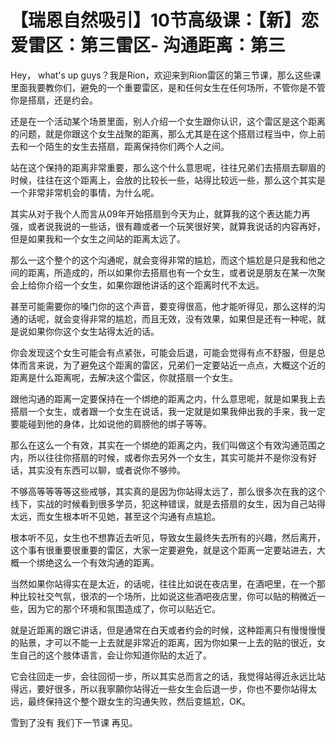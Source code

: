 # 【瑞恩自然吸引】10节高级课：【新】恋爱雷区：第三雷区- 沟通距离：第三

Hey， what's up guys？我是Rion，欢迎来到Rion雷区的第三节课，那么这些课里面我要教你们，避免的一个重要雷区，是和任何女生在任何场所，不管你是不管你是搭扇，还是约会。

还是在一个活动某个场景里面，别人介绍一个女生跟你认识，这个雷区是这个距离的问题，就是你跟这个女生战聚的距离，那么尤其是在这个搭扇过程当中，你上前去和一个陌生的女生去搭扇，距离保持你们两个人之间。

站在这个保持的距离非常重要，那么这个什么意思呢，往往兄弟们去搭扇去聊眉的时候，往往在这个距离上，会放的比较长一些，站得比较远一些，那么这个其实是一个非常非常机会的事情，为什么呢。

其实从对于我个人而言从09年开始搭扇到今天为止，就算我的这个表达能力再强，或者说我说的一些话，很有趣或者一个玩笑很好笑，就算我说话的内容再好，但是如果我和一个女生之间站的距离太远了。

那么一这个整个的这个沟通呢，就会变得非常的尴尬，而这个尴尬是只是我和他之间的距离，所造成的，所以如果你去搭扇也有一个女生，或者说是朋友在某一次聚会上给你介绍一个女生，如果你跟他讲话的这个距离时代不太远。

甚至可能需要你的嗓门你的这个声音，要变得很高，他才能听得见，那么这样的沟通的话呢，就会变得非常的尴尬，而且无效，没有效果，如果但是还有一种呢，就是说如果你你这个女生站得太近的话。

你会发现这个女生可能会有点紧张，可能会后退，可能会觉得有点不舒服，但是总体而言来说，为了避免这个距离的雷区，兄弟们一定要站近一点点，大概这个近的距离是什么距离呢，去解决这个雷区，你就搭扇一个女生。

跟他沟通的距离一定要保持在一个绑绝的距离之内，什么意思呢，就是如果我上去搭扇一个女生，或者跟一个女生在说话，我一定就是如果我伸出我的手来，我一定要能碰到他的身体，比如说他的肩膀他的绑子等等。

那么在这么一个有效，其实在一个绑绝的距离之内，我们叫做这个有效沟通范围之内，所以往往你搭扇的时候，或者你去另外一个女生，其实可能并不是你没有好话，其实没有东西可以聊，或者说你不够帅。

不够高等等等等这些戒够，其实真的是因为你站得太远了，那么很多次在我的这个线下，实战的时候看到很多学员，犯这种错误，就是去搭扇的女生，因为自己站得太远，而女生根本听不见她，甚至这个沟通有点尴尬。

根本听不见，女生也不想靠近去听见，导致女生最终失去所有的兴趣，然后离开，这个事有很重要很重要的雷区，大家一定要避免，就是这个距离一定要站进去，大概一个绑绝这么一个有效沟通的距离。

当然如果你站得实在是太近，的话呢，往往比如说在夜店里，在酒吧里，在一个那种比较社交气氛，很浓的一个场所，比如说这些酒吧夜店里，你可以贴的稍微近一些，因为它的那个环境和氛围造成了，你可以贴近它。

就是近距离的跟它讲话，但是通常在白天或者约会的时候，这种距离只有慢慢慢慢的贴景，才可以不能一上去就是非常近的距离，因为你如果一上去的贴的很近，女生自己的这个肢体语言，会让你知道你贴的太近了。

它会往回走一步，会往回彻一步，所以其实总而言之的话，我觉得站得近永远比站得远，要好很多，所以我寧願你站得近一些女生会后退一步，你也不要你站得太远，最终保持这个整个跟女生的沟通失败，然后变尴尬，OK。

雪到了没有 我们下一节课 再见。